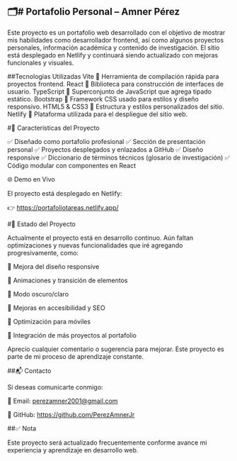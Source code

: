 
## 🗂️# Portafolio Personal – Amner Pérez
Este proyecto es un portafolio web desarrollado con el objetivo de mostrar mis habilidades como desarrollador frontend, así como algunos proyectos personales, información académica y contenido de investigación. El sitio está desplegado en Netlify y continuará siendo actualizado con mejoras funcionales y visuales.

##Tecnologías Utilizadas
Vite	🚀 Herramienta de compilación rápida para proyectos frontend.
React	🚀 Biblioteca para construcción de interfaces de usuario.
TypeScript	🚀 Superconjunto de JavaScript que agrega tipado estático.
Bootstrap 🚀 	Framework CSS usado para estilos y diseño responsivo.
HTML5 & CSS3	🚀 Estructura y estilos personalizados del sitio.
Netlify	🚀 Plataforma utilizada para el despliegue del sitio web.

#📁 Características del Proyecto

✅ Diseñado como portafolio profesional
✅ Sección de presentación personal
✅ Proyectos desplegados y enlazados a GitHub
✅ Diseño responsive
✅ Diccionario de términos técnicos (glosario de investigación)
✅ Código modular con componentes en React


🌐 Demo en Vivo

El proyecto está desplegado en Netlify:

👉 https://portafoliotareas.netlify.app/

#📌 Estado del Proyecto

Actualmente el proyecto está en desarrollo continuo. Aún faltan optimizaciones y nuevas funcionalidades que iré agregando progresivamente, como:

🔄 Mejora del diseño responsive

🎨 Animaciones y transición de elementos

🌙 Modo oscuro/claro

🧭 Mejoras en accesibilidad y SEO

📱 Optimización para móviles

🔗 Integración de más proyectos al portafolio

Aprecio cualquier comentario o sugerencia para mejorar. Este proyecto es parte de mi proceso de aprendizaje constante.

##📬 Contacto

Si deseas comunicarte conmigo:

📧 Email: perezamner2001@gmail.com

🐙 GitHub: https://github.com/PerezAmnerJr

##✅ Nota

Este proyecto será actualizado frecuentemente conforme avance mi experiencia y aprendizaje en desarrollo web.

